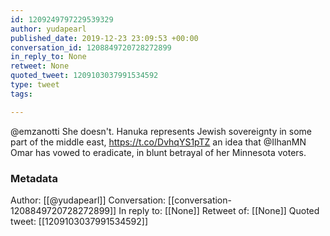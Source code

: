 ```yaml
---
id: 1209249797229539329
author: yudapearl
published_date: 2019-12-23 23:09:53 +00:00
conversation_id: 1208849720728272899
in_reply_to: None
retweet: None
quoted_tweet: 1209103037991534592
type: tweet
tags:

---
```


@emzanotti She doesn't. Hanuka represents Jewish sovereignty in some part of the middle east, https://t.co/DvhqYS1pTZ
an idea that @IlhanMN Omar has vowed to eradicate, in blunt betrayal of her Minnesota voters.

### Metadata

Author: [[@yudapearl]]
Conversation: [[conversation-1208849720728272899]]
In reply to: [[None]]
Retweet of: [[None]]
Quoted tweet: [[1209103037991534592]]
